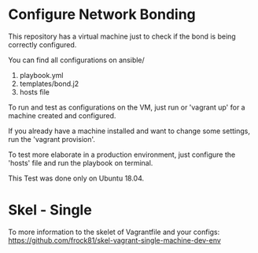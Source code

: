 # Configure Network Bonding

 This repository has a virtual machine just to check if the bond is being correctly configured.

 You can find all configurations on ansible/

 1. playbook.yml
 2. templates/bond.j2
 3. hosts file


 To run and test as configurations on the VM, just run or 'vagrant up' for a machine created and configured.

 If you already have a machine installed and want to change some settings, run the 'vagrant provision'.

 To test more elaborate in a production environment, just configure the 'hosts' file and run the playbook on terminal.

 This Test was done only on Ubuntu 18.04.

# Skel - Single
 To more information to the skelet of Vagrantfile and your configs:
  https://github.com/frock81/skel-vagrant-single-machine-dev-env
